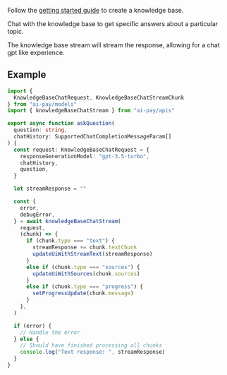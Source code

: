 
Follow the [getting started guide](/knowledge-base/getting-started) to create a knowledge base.

Chat with the knowledge base to get specific answers about a particular topic.

The knowledge base stream will stream the response, allowing for a chat gpt like experience.

## Example
```typescript 
import { 
  KnowledgeBaseChatRequest, KnowledgeBaseChatStreamChunk 
} from "ai-pay/models"
import { knowledgeBaseChatStream } from "ai-pay/apis"

export async function askQuestion(
  question: string,
  chatHistory: SupportedChatCompletionMessageParam[]
) {
  const request: KnowledgeBaseChatRequest = {
    responseGenerationModel: "gpt-3.5-turbo",
    chatHistory,
    question,
  }

  let streamResponse = ""

  const {
    error,
    debugError,
  } = await knowledgeBaseChatStream(
    request,
    (chunk) => {
      if (chunk.type === "text") {
        streamResponse += chunk.textChunk
        updateUiWithStreamText(streamResponse)
      } 
      else if (chunk.type === "sources") {
        updateUiWithSources(chunk.sources)
      }
      else if (chunk.type === "progress") {
        setProgressUpdate(chunk.message)
      }
    },
  )

  if (error) {
    // Handle the error
  } else {
    // Should have finished processing all chunks
    console.log("Text response: ", streamResponse)
  }
}
```